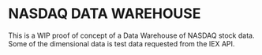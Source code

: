 # NASDAQ DATA WAREHOUSE 

This is a WIP proof of concept of a Data Warehouse of NASDAQ stock data. Some of the dimensional data is test data requested from the IEX API.
